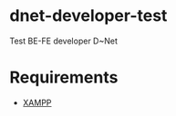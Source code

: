 # dnet-developer-test
Test BE-FE developer D~Net

# Requirements
- [XAMPP](https://www.apachefriends.org/download.html)

#
